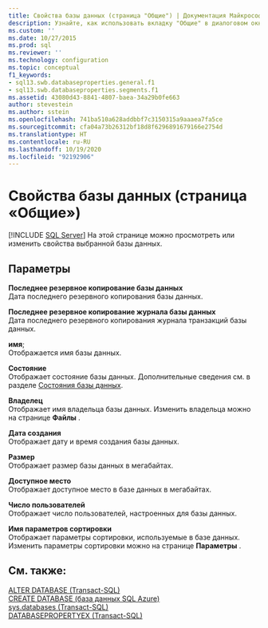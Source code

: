 ```yaml
---
title: Свойства базы данных (страница "Общие") | Документация Майкрософт
description: Узнайте, как использовать вкладку "Общие" в диалоговом окне "Свойства базы данных" для просмотра или изменения свойств базы данных.
ms.custom: ''
ms.date: 10/27/2015
ms.prod: sql
ms.reviewer: ''
ms.technology: configuration
ms.topic: conceptual
f1_keywords:
- sql13.swb.databaseproperties.general.f1
- sql13.swb.databaseproperties.segments.f1
ms.assetid: 43080d43-8841-4807-baea-34a29b0fe663
author: stevestein
ms.author: sstein
ms.openlocfilehash: 741ba510a628addbbf7c3150315a9aaaea7fa5ce
ms.sourcegitcommit: cfa04a73b26312bf18d8f6296891679166e2754d
ms.translationtype: HT
ms.contentlocale: ru-RU
ms.lasthandoff: 10/19/2020
ms.locfileid: "92192906"
---
```

# <a name="database-properties-general-page"></a>Свойства базы данных (страница «Общие»)
 [!INCLUDE [SQL Server](../../includes/applies-to-version/sqlserver.md)]
  На этой странице можно просмотреть или изменить свойства выбранной базы данных.  
  
## <a name="options"></a>Параметры  
 **Последнее резервное копирование базы данных**  
 Дата последнего резервного копирования базы данных.  
  
 **Последнее резервное копирование журнала базы данных**  
 Дата последнего резервного копирования журнала транзакций базы данных.  
  
 **имя**;  
 Отображается имя базы данных.  
  
 **Состояние**  
 Отображает состояние базы данных. Дополнительные сведения см. в разделе [Состояния базы данных](../../relational-databases/databases/database-states.md).  
  
 **Владелец**  
 Отображает имя владельца базы данных. Изменить владельца можно на странице **Файлы** .  
  
 **Дата создания**  
 Отображает дату и время создания базы данных.  
  
 **Размер**  
 Отображает размер базы данных в мегабайтах.  
  
 **Доступное место**  
 Отображает доступное место в базе данных в мегабайтах.  
  
 **Число пользователей**  
 Отображает число пользователей, настроенных для базы данных.  
  
 **Имя параметров сортировки**  
 Отображает параметры сортировки, используемые в базе данных. Изменить параметры сортировки можно на странице **Параметры** .  
  
## <a name="see-also"></a>См. также:  
 [ALTER DATABASE (Transact-SQL)](../../t-sql/statements/alter-database-transact-sql.md)   
 [CREATE DATABASE (база данных SQL Azure)](../../t-sql/statements/alter-database-transact-sql.md)   
 [sys.databases (Transact-SQL)](../../relational-databases/system-catalog-views/sys-databases-transact-sql.md)   
 [DATABASEPROPERTYEX (Transact-SQL)](../../t-sql/functions/databasepropertyex-transact-sql.md)  
  
